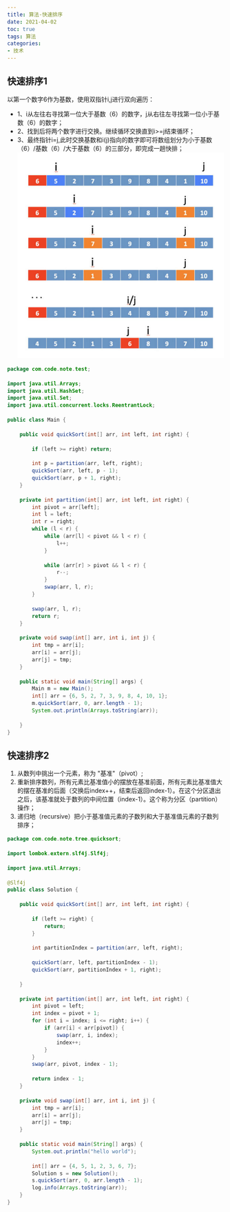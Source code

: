 ```yaml
---
title: 算法-快速排序
date: 2021-04-02
toc: true
tags: 算法
categories: 
- 技术
---
```


## 快速排序1

以第一个数字6作为基数，使用双指针i,j进行双向遍历：

- 1、i从左往右寻找第一位大于基数（6）的数字，j从右往左寻找第一位小于基数（6）的数字；
- 2、找到后将两个数字进行交换。继续循环交换直到i>=j结束循环；
- 3、最终指针i=j,此时交换基数和i(j)指向的数字即可将数组划分为小于基数（6）/基数（6）/大于基数（6）的三部分，即完成一趟快排；<img src="/images/quickSort1.jpeg" alt="quickSort1"  />

```java
package com.code.note.test;

import java.util.Arrays;
import java.util.HashSet;
import java.util.Set;
import java.util.concurrent.locks.ReentrantLock;

public class Main {

    public void quickSort(int[] arr, int left, int right) {

        if (left >= right) return;

        int p = partition(arr, left, right);
        quickSort(arr, left, p - 1);
        quickSort(arr, p + 1, right);
    }

    private int partition(int[] arr, int left, int right) {
        int pivot = arr[left];
        int l = left;
        int r = right;
        while (l < r) {
            while (arr[l] < pivot && l < r) {
                l++;
            }

            while (arr[r] > pivot && l < r) {
                r--;
            }
            swap(arr, l, r);
        }

        swap(arr, l, r);
        return r;
    }

    private void swap(int[] arr, int i, int j) {
        int tmp = arr[i];
        arr[i] = arr[j];
        arr[j] = tmp;
    }

    public static void main(String[] args) {
        Main m = new Main();
        int[] arr = {6, 5, 2, 7, 3, 9, 8, 4, 10, 1};
        m.quickSort(arr, 0, arr.length - 1);
        System.out.println(Arrays.toString(arr));

    }
}
```



## 快速排序2

1. 从数列中挑出一个元素，称为 "基准"（pivot）;
2. 重新排序数列，所有元素比基准值小的摆放在基准前面，所有元素比基准值大的摆在基准的后面（交换后index++，结束后返回index-1）。在这个分区退出之后，该基准就处于数列的中间位置（index-1）。这个称为分区（partition）操作；
3. 递归地（recursive）把小于基准值元素的子数列和大于基准值元素的子数列排序；

```java
package com.code.note.tree.quicksort;

import lombok.extern.slf4j.Slf4j;

import java.util.Arrays;

@Slf4j
public class Solution {

    public void quickSort(int[] arr, int left, int right) {

        if (left >= right) {
            return;
        }

        int partitionIndex = partition(arr, left, right);

        quickSort(arr, left, partitionIndex - 1);
        quickSort(arr, partitionIndex + 1, right);

    }

    private int partition(int[] arr, int left, int right) {
        int pivot = left;
        int index = pivot + 1;
        for (int i = index; i <= right; i++) {
            if (arr[i] < arr[pivot]) {
                swap(arr, i, index);
                index++;
            }
        }
        swap(arr, pivot, index - 1);

        return index - 1;
    }

    private void swap(int[] arr, int i, int j) {
        int tmp = arr[i];
        arr[i] = arr[j];
        arr[j] = tmp;
    }

    public static void main(String[] args) {
        System.out.println("hello world");

        int[] arr = {4, 5, 1, 2, 3, 6, 7};
        Solution s = new Solution();
        s.quickSort(arr, 0, arr.length - 1);
        log.info(Arrays.toString(arr));
    }
}
```
